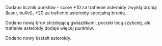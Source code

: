 Dodano licznik punktów - score +10 za trafienie asteroidy zwykłą bronią (laser, bullet), +20 za trafienie asteroidy specjalną bronią.

Dodano nową broń strzelającą gwiazdkami, pociski lecą szybciej, ale trafienie asteroidy dodaje więcej punktów.

Dodano nowy kształt asteroidy.
